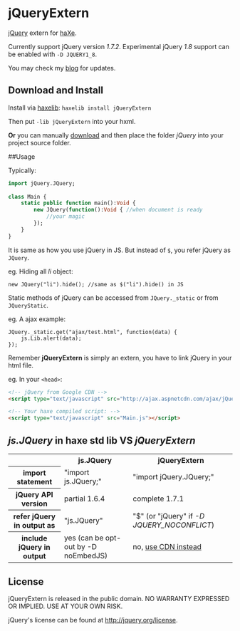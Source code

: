 # jQueryExtern

[jQuery](http://jquery.com/) extern for [haXe](http://haxe.org/).

Currently support jQuery version *1.7.2*. Experimental jQuery *1.8* support can be enabled with `-D JQUERY1_8`.

You may check my [blog](http://blog.onthewings.net/) for updates.

## Download and Install

Install via [haxelib](http://haxe.org/doc/haxelib/using_haxelib):
`haxelib install jQueryExtern`

Then put `-lib jQueryExtern` into your hxml.

**Or** you can manually [download](https://github.com/andyli/jQueryExternForHaxe/zipball/master) and then place the folder *jQuery* into your project source folder.

##Usage

Typically:
```haxe
import jQuery.JQuery;
 
class Main {
	static public function main():Void {
		new JQuery(function():Void { //when document is ready
			//your magic
		});
	}
}
```
It is same as how you use jQuery in JS. But instead of `$`, you refer jQuery as `JQuery`.

eg. Hiding all *li* object:
```
new JQuery("li").hide(); //same as $("li").hide() in JS
```

Static methods of jQuery can be accessed from `JQuery._static` or from `JQueryStatic`.

eg. A ajax example:
```
JQuery._static.get("ajax/test.html", function(data) {
	js.Lib.alert(data);
});
```
Remember **jQueryExtern** is simply an extern, you have to link jQuery in your html file.

eg. In your `<head>`:
```html
<!-- jQuery from Google CDN -->
<script type="text/javascript" src="http://ajax.aspnetcdn.com/ajax/jQuery/jquery-1.7.1.min.js"></script>

<!-- Your haxe compiled script: -->
<script type="text/javascript" src="Main.js"></script>
```

## *js.JQuery* in haxe std lib VS *jQueryExtern*

<table>
	<tr>
		<td></td>
		<th scope="col">js.JQuery</th>
		<th scope="col">jQueryExtern</th>
	</tr>
	<tr>
		<th scope="row">import statement</th>
		<td>"import js.JQuery;"</td>
		<td>"import jQuery.JQuery;"</td>
	</tr>
	<tr>
		<th scope="row">jQuery API version</th>
		<td>partial 1.6.4</td>
		<td>complete 1.7.1</td>
	</tr>
	<tr>
		<th scope="row">refer jQuery in output as</th>
		<td>"js.JQuery"</td>
		<td>"$" (or "jQuery" if <i>-D JQUERY_NOCONFLICT</i>)</td>
	</tr>
	<tr>
		<th scope="row">include jQuery in output</th>
		<td>yes (can be opt-out by -D noEmbedJS)</td>
		<td>no, <a href="http://stackoverflow.com/questions/2180391/why-should-i-use-googles-cdn-for-jquery" target="_blank">use CDN instead</a></td>
	</tr>
</table>

## License

jQueryExtern is released in the public domain. NO WARRANTY EXPRESSED OR IMPLIED. USE AT YOUR OWN RISK.

jQuery's license can be found at http://jquery.org/license.